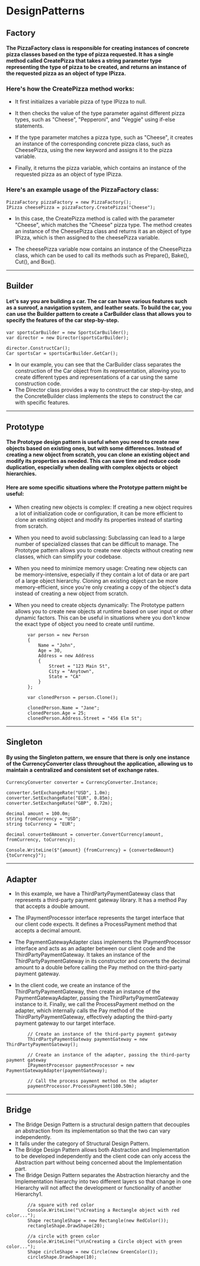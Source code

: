 # DesignPatterns

## Factory

#### The PizzaFactory class is responsible for creating instances of concrete pizza classes based on the type of pizza requested. It has a single method called CreatePizza that takes a string parameter type representing the type of pizza to be created, and returns an instance of the requested pizza as an object of type IPizza.

### Here's how the CreatePizza method works:

- It first initializes a variable pizza of type IPizza to null.

- It then checks the value of the type parameter against different pizza types, such as "Cheese", "Pepperoni", and "Veggie" using if-else statements.

- If the type parameter matches a pizza type, such as "Cheese", it creates an instance of the corresponding concrete pizza class, such as CheesePizza, using the new keyword and assigns it to the pizza variable.

- Finally, it returns the pizza variable, which contains an instance of the requested pizza as an object of type IPizza.

### Here's an example usage of the PizzaFactory class:

```
PizzaFactory pizzaFactory = new PizzaFactory();
IPizza cheesePizza = pizzaFactory.CreatePizza("Cheese");
```

- In this case, the CreatePizza method is called with the parameter "Cheese", which matches the "Cheese" pizza type. The method creates an instance of the CheesePizza class and returns it as an object of type IPizza, which is then assigned to the cheesePizza variable.

- The cheesePizza variable now contains an instance of the CheesePizza class, which can be used to call its methods such as Prepare(), Bake(), Cut(), and Box().

-------------------------------------------------------------------------------------------------------

## Builder

#### Let's say you are building a car. The car can have various features such as a sunroof, a navigation system, and leather seats. To build the car, you can use the Builder pattern to create a CarBuilder class that allows you to specify the features of the car step-by-step.

```
var sportsCarBuilder = new SportsCarBuilder();
var director = new Director(sportsCarBuilder);

director.ConstructCar();
Car sportsCar = sportsCarBuilder.GetCar();
```

- In our example, you can see that the CarBuilder class separates the construction of the Car object from its representation, allowing you to create different types and representations of a car using the same construction code.
-  The Director class provides a way to construct the car step-by-step, and the ConcreteBuilder class implements the steps to construct the car with specific features.

-----------------------------------------------------------------------------------------------------------------

## Prototype

#### The Prototype design pattern is useful when you need to create new objects based on existing ones, but with some differences. Instead of creating a new object from scratch, you can clone an existing object and modify its properties as needed. This can save time and reduce code duplication, especially when dealing with complex objects or object hierarchies.

#### Here are some specific situations where the Prototype pattern might be useful:

- When creating new objects is complex: If creating a new object requires a lot of initialization code or configuration, it can be more efficient to clone an existing object and modify its properties instead of starting from scratch.

- When you need to avoid subclassing: Subclassing can lead to a large number of specialized classes that can be difficult to manage. The Prototype pattern allows you to create new objects without creating new classes, which can simplify your codebase.

- When you need to minimize memory usage: Creating new objects can be memory-intensive, especially if they contain a lot of data or are part of a large object hierarchy. Cloning an existing object can be more memory-efficient, since you're only creating a copy of the object's data instead of creating a new object from scratch.

- When you need to create objects dynamically: The Prototype pattern allows you to create new objects at runtime based on user input or other dynamic factors. This can be useful in situations where you don't know the exact type of object you need to create until runtime.


```
        var person = new Person
        {
            Name = "John",
            Age = 30,
            Address = new Address
            {
                Street = "123 Main St",
                City = "Anytown",
                State = "CA"
            }
        };

        var clonedPerson = person.Clone();

        clonedPerson.Name = "Jane";
        clonedPerson.Age = 25;
        clonedPerson.Address.Street = "456 Elm St";
```

-----------------------------------------------------------------------------------------------------------------

## Singleton

#### By using the Singleton pattern, we ensure that there is only one instance of the CurrencyConverter class throughout the application, allowing us to maintain a centralized and consistent set of exchange rates.


```
CurrencyConverter converter = CurrencyConverter.Instance;

converter.SetExchangeRate("USD", 1.0m);
converter.SetExchangeRate("EUR", 0.85m);
converter.SetExchangeRate("GBP", 0.72m);

decimal amount = 100.0m;
string fromCurrency = "USD";
string toCurrency = "EUR";

decimal convertedAmount = converter.ConvertCurrency(amount, fromCurrency, toCurrency);

Console.WriteLine($"{amount} {fromCurrency} = {convertedAmount} {toCurrency}");
```

-----------------------------------------------------------------------------------------------------------------

## Adapter

- In this example, we have a ThirdPartyPaymentGateway class that represents a third-party payment gateway library. It has a method Pay that accepts a double amount.

- The IPaymentProcessor interface represents the target interface that our client code expects. It defines a ProcessPayment method that accepts a decimal amount.

- The PaymentGatewayAdapter class implements the IPaymentProcessor interface and acts as an adapter between our client code and the ThirdPartyPaymentGateway. It takes an instance of the ThirdPartyPaymentGateway in its constructor and converts the decimal amount to a double before calling the Pay method on the third-party payment gateway.

- In the client code, we create an instance of the ThirdPartyPaymentGateway, then create an instance of the PaymentGatewayAdapter, passing the ThirdPartyPaymentGateway instance to it. Finally, we call the ProcessPayment method on the adapter, which internally calls the Pay method of the ThirdPartyPaymentGateway, effectively adapting the third-party payment gateway to our target interface.

```
        // Create an instance of the third-party payment gateway
        ThirdPartyPaymentGateway paymentGateway = new ThirdPartyPaymentGateway();

        // Create an instance of the adapter, passing the third-party payment gateway
        IPaymentProcessor paymentProcessor = new PaymentGatewayAdapter(paymentGateway);

        // Call the process payment method on the adapter
        paymentProcessor.ProcessPayment(100.50m);
```

------------------------------------------------------------------------------------------------------------------

## Bridge

- The Bridge Design Pattern is a structural design pattern that decouples an abstraction from its implementation so that the two can vary independently.
-  It falls under the category of Structural Design Pattern.
-   The Bridge Design Pattern allows both Abstraction and Implementation to be developed independently and the client code can only access the Abstraction part without being concerned about the Implementation part.
-    The Bridge Design Pattern separates the Abstraction hierarchy and the Implementation hierarchy into two different layers so that change in one Hierarchy will not affect the development or functionality of another Hierarchy1.

```
        //a square with red color
        Console.WriteLine("\nCreating a Rectangle object with red color...");
        Shape rectangleShape = new Rectangle(new RedColor());
        rectangleShape.DrawShape(20);

        //a circle with green color
        Console.WriteLine("\n\nCreating a Circle object with green color...");
        Shape circleShape = new Circle(new GreenColor());
        circleShape.DrawShape(10);
```
